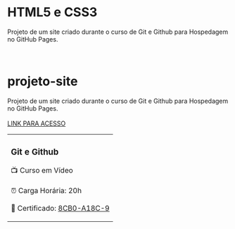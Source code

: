 
<h1>HTML5 e CSS3</h1>

<p>Projeto de um site criado durante o curso de Git e Github para Hospedagem no GitHub Pages.</p><br>

<table>
    <tr>
        <td>
        <h3>Git e Github</h3>
        <p>📺  Curso em Vídeo <br><br> ⏰ Carga Horária: 20h<br><br> 📜 Certificado: <a href="https://www.cursoemvideo.com/validacao-de-certificado/?codigo=8CB0-A18C-9" target="_blank">8CB0-A18C-9</a></p>
        </td>
    </tr>


# projeto-site
 Projeto de um site criado durante o curso de Git e Github para Hospedagem no GitHub Pages.<br><br>
 [LINK PARA ACESSO](https://yasminelima.github.io/projeto-site/) 
